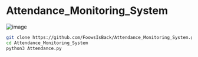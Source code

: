 # Attendance_Monitoring_System
![image](https://github.com/user-attachments/assets/47faa43d-18a1-44d1-8264-595621ddc633)

```sh
git clone https://github.com/FoowsIsBack/Attendance_Monitoring_System.git
cd Attendance_Monitoring_System
python3 Attendance.py
```
